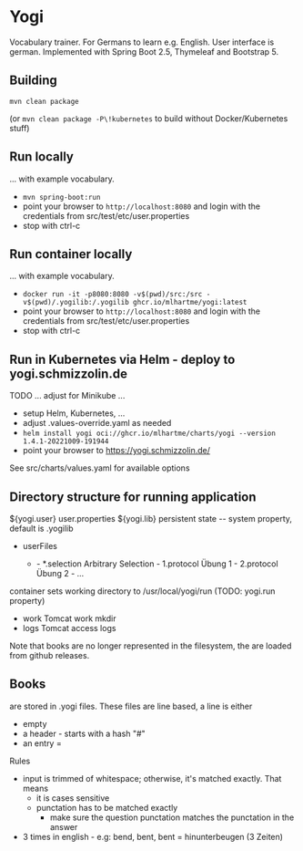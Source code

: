 # Yogi

Vocabulary trainer. For Germans to learn e.g. English. User interface is german.
Implemented with Spring Boot 2.5, Thymeleaf and Bootstrap 5.

## Building

`mvn clean package`

(or `mvn clean package -P\!kubernetes` to build without Docker/Kubernetes stuff)

## Run locally

... with example vocabulary.

* `mvn spring-boot:run`
* point your browser to `http://localhost:8080` and 
  login with the credentials from src/test/etc/user.properties
* stop with ctrl-c

## Run container locally

... with example vocabulary.

* `docker run -it -p8080:8080 -v$(pwd)/src:/src -v$(pwd)/.yogilib:/.yogilib ghcr.io/mlhartme/yogi:latest`
* point your browser to `http://localhost:8080` and
  login with the credentials from src/test/etc/user.properties
* stop with ctrl-c


## Run in Kubernetes via Helm - deploy to yogi.schmizzolin.de

TODO ... adjust for Minikube ...

* setup Helm, Kubernetes, ...
* adjust .values-override.yaml as needed
* `helm install yogi oci://ghcr.io/mlhartme/charts/yogi --version 1.4.1-20221009-191944`
* point your browser to https://yogi.schmizzolin.de/

See src/charts/values.yaml for available options


## Directory structure for running application

${yogi.user}                user.properties
${yogi.lib}                 persistent state -- system property, default is .yogilib
  - <user>                  userFiles
    - <book>
      - *.selection         Arbitrary Selection
      - 1.protocol          Übung 1
      - 2.protocol          Übung 2
      - ...
<cwd>                       container sets working directory to /usr/local/yogi/run (TODO: yogi.run property)
  - work    Tomcat work mkdir
  - logs    Tomcat access logs

Note that books are no longer represented in the filesystem, the are loaded from github releases.

## Books

are stored in <name>.yogi files. These files are line based, a line is either
* empty
* a header - starts with a hash "#"
* an entry <left>=<right>

Rules
* input is trimmed of whitespace; otherwise, it's matched exactly. That means
  * it is cases sensitive
  * punctation has to be matched exactly
    * make sure the question punctation matches the punctation in the answer
* 3 times in english - e.g:
   bend, bent, bent = hinunterbeugen (3 Zeiten)


